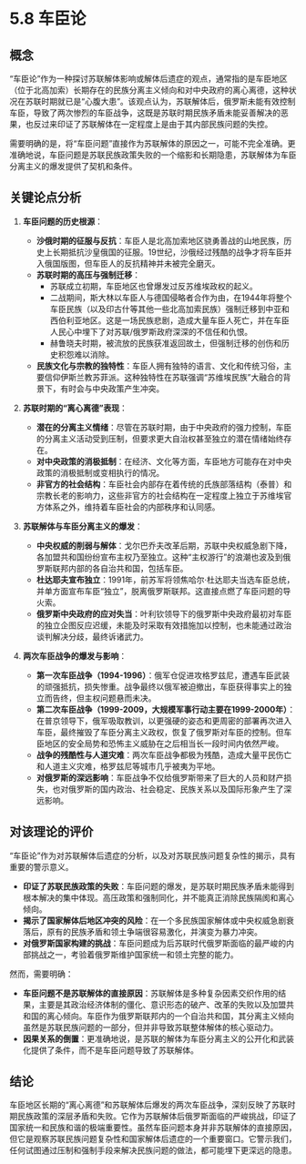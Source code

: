 # 5.8 车臣论

## 概念

“车臣论”作为一种探讨苏联解体影响或解体后遗症的观点，通常指的是车臣地区（位于北高加索）长期存在的民族分离主义倾向和对中央政府的离心离德，这种状况在苏联时期就已是“心腹大患”。该观点认为，苏联解体后，俄罗斯未能有效控制车臣，导致了两次惨烈的车臣战争，这既是苏联时期民族矛盾未能妥善解决的恶果，也反过来印证了苏联解体在一定程度上是由于其内部民族问题的失控。

需要明确的是，将“车臣问题”直接作为苏联解体的原因之一，可能不完全准确。更准确地说，车臣问题是苏联民族政策失败的一个缩影和长期隐患，苏联解体为车臣分离主义的爆发提供了契机和条件。

## 关键论点分析

1.  **车臣问题的历史根源**：
    *   **沙俄时期的征服与反抗**：车臣人是北高加索地区骁勇善战的山地民族，历史上长期抵抗沙皇俄国的征服。19世纪，沙俄经过残酷的战争才将车臣并入俄国版图，但车臣人的反抗精神并未被完全磨灭。
    *   **苏联时期的高压与强制迁移**：
        *   苏联成立初期，车臣地区也曾爆发过反苏维埃政权的起义。
        *   二战期间，斯大林以车臣人与德国侵略者合作为由，在1944年将整个车臣民族（以及印古什等其他一些北高加索民族）强制迁移到中亚和西伯利亚地区。这是一场民族悲剧，造成大量车臣人死亡，并在车臣人民心中埋下了对苏联/俄罗斯政府深深的不信任和仇恨。
        *   赫鲁晓夫时期，被流放的民族获准返回故土，但强制迁移的创伤和历史积怨难以消除。
    *   **民族文化与宗教的独特性**：车臣人拥有独特的语言、文化和传统习俗，主要信仰伊斯兰教苏菲派。这种独特性在苏联强调“苏维埃民族”大融合的背景下，有时会与中央政策产生冲突。

2.  **苏联时期的“离心离德”表现**：
    *   **潜在的分离主义情绪**：尽管在苏联时期，由于中央政府的强力控制，车臣的分离主义活动受到压制，但要求更大自治权甚至独立的潜在情绪始终存在。
    *   **对中央政策的消极抵制**：在经济、文化等方面，车臣地方可能存在对中央政策的消极抵制或变相执行的情况。
    *   **非官方的社会结构**：车臣社会内部存在着传统的氏族部落结构（泰普）和宗教长老的影响力，这些非官方的社会结构在一定程度上独立于苏维埃官方体系之外，维持着车臣社会的内部秩序和认同感。

3.  **苏联解体与车臣分离主义的爆发**：
    *   **中央权威的削弱与解体**：戈尔巴乔夫改革后期，苏联中央权威急剧下降，各加盟共和国纷纷宣布主权乃至独立。这种“主权游行”的浪潮也波及到俄罗斯联邦内部的各自治共和国，包括车臣。
    *   **杜达耶夫宣布独立**：1991年，前苏军将领焦哈尔·杜达耶夫当选车臣总统，并单方面宣布车臣“独立”，脱离俄罗斯联邦。这直接点燃了车臣问题的导火索。
    *   **俄罗斯中央政府的应对失当**：叶利钦领导下的俄罗斯中央政府最初对车臣的独立企图反应迟缓，未能及时采取有效措施加以控制，也未能通过政治谈判解决分歧，最终诉诸武力。

4.  **两次车臣战争的爆发与影响**：
    *   **第一次车臣战争（1994-1996）**：俄军仓促进攻格罗兹尼，遭遇车臣武装的顽强抵抗，损失惨重。战争最终以俄军被迫撤出，车臣获得事实上的独立而告终，但主权问题悬而未决。
    *   **第二次车臣战争（1999-2009，大规模军事行动主要在1999-2000年）**：在普京领导下，俄军吸取教训，以更强硬的姿态和更周密的部署再次进入车臣，最终摧毁了车臣分离主义政权，恢复了俄罗斯对车臣的控制。但车臣地区的安全局势和恐怖主义威胁在之后相当长一段时间内依然严峻。
    *   **战争的残酷性与人道灾难**：两次车臣战争都极为残酷，造成大量平民伤亡和人道主义灾难，格罗兹尼等城市几乎被夷为平地。
    *   **对俄罗斯的深远影响**：车臣战争不仅给俄罗斯带来了巨大的人员和财产损失，也对俄罗斯的国内政治、社会稳定、民族关系以及国际形象产生了深远影响。

## 对该理论的评价

“车臣论”作为对苏联解体后遗症的分析，以及对苏联民族问题复杂性的揭示，具有重要的警示意义。

*   **印证了苏联民族政策的失败**：车臣问题的爆发，是苏联时期民族矛盾未能得到根本解决的集中体现。高压政策和强制同化，并不能真正消除民族隔阂和离心倾向。
*   **揭示了国家解体后地区冲突的风险**：在一个多民族国家解体或中央权威急剧衰落后，原有的民族矛盾和领土争端很容易激化，并演变为暴力冲突。
*   **对俄罗斯国家构建的挑战**：车臣问题成为后苏联时代俄罗斯面临的最严峻的内部挑战之一，考验着俄罗斯维护国家统一和领土完整的能力。

然而，需要明确：

*   **车臣问题不是苏联解体的直接原因**：苏联解体是多种复杂因素交织作用的结果，主要是其政治经济体制的僵化、意识形态的破产、改革的失败以及加盟共和国的离心倾向。车臣作为俄罗斯联邦内的一个自治共和国，其分离主义倾向虽然是苏联民族问题的一部分，但并非导致苏联整体解体的核心驱动力。
*   **因果关系的倒置**：更准确地说，是苏联的解体为车臣分离主义的公开化和武装化提供了条件，而不是车臣问题导致了苏联解体。

## 结论

车臣地区长期的“离心离德”和苏联解体后爆发的两次车臣战争，深刻反映了苏联时期民族政策的深层矛盾和失败。它作为苏联解体后俄罗斯面临的严峻挑战，印证了国家统一和民族和谐的极端重要性。虽然车臣问题本身并非苏联解体的直接原因，但它是观察苏联民族问题复杂性和国家解体后遗症的一个重要窗口。它警示我们，任何试图通过压制和强制手段来解决民族问题的做法，都可能埋下更深远的隐患。
